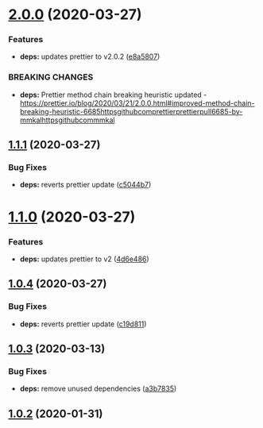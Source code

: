 # [2.0.0](https://github.com/newhighsco/prettier-config/compare/v1.1.1...v2.0.0) (2020-03-27)


### Features

* **deps:** updates prettier to v2.0.2 ([e8a5807](https://github.com/newhighsco/prettier-config/commit/e8a5807f0a134f8729bcd92e6eacaca9a1af89cd))


### BREAKING CHANGES

* **deps:** Prettier method chain breaking heuristic updated - https://prettier.io/blog/2020/03/21/2.0.0.html#improved-method-chain-breaking-heuristic-6685httpsgithubcomprettierprettierpull6685-by-mmkalhttpsgithubcommmkal

## [1.1.1](https://github.com/newhighsco/prettier-config/compare/v1.1.0...v1.1.1) (2020-03-27)


### Bug Fixes

* **deps:** reverts prettier update ([c5044b7](https://github.com/newhighsco/prettier-config/commit/c5044b70fb1df027e5e58e04faecbbd5431bae11))

# [1.1.0](https://github.com/newhighsco/prettier-config/compare/v1.0.4...v1.1.0) (2020-03-27)


### Features

* **deps:** updates prettier to v2 ([4d6e486](https://github.com/newhighsco/prettier-config/commit/4d6e486c3fafe51527a22c74e8b7131916668553))

## [1.0.4](https://github.com/newhighsco/prettier-config/compare/v1.0.3...v1.0.4) (2020-03-27)


### Bug Fixes

* **deps:** reverts prettier update ([c19d811](https://github.com/newhighsco/prettier-config/commit/c19d811c6c0c7f9acc259a22d685397feece2f71))

## [1.0.3](https://github.com/newhighsco/prettier-config/compare/v1.0.2...v1.0.3) (2020-03-13)


### Bug Fixes

* **deps:** remove unused dependencies ([a3b7835](https://github.com/newhighsco/prettier-config/commit/a3b78352ffbfad483901209743aa1afbe97b6be5))

## [1.0.2](https://github.com/newhighsco/prettier-config/compare/v1.0.1...v1.0.2) (2020-01-31)
